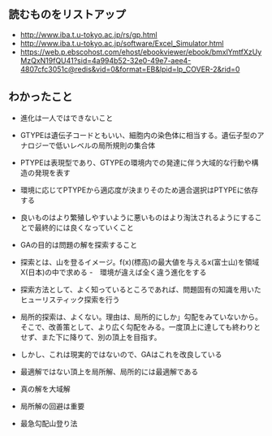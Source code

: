 ## 読むものをリストアップ
- http://www.iba.t.u-tokyo.ac.jp/rs/gp.html
- http://www.iba.t.u-tokyo.ac.jp/software/Excel_Simulator.html
- https://web.p.ebscohost.com/ehost/ebookviewer/ebook/bmxlYmtfXzUyMzQxN19fQU41?sid=4a994b52-32e0-49e7-aee4-4807cfc3051c@redis&vid=0&format=EB&lpid=lp_COVER-2&rid=0

## わかったこと
- 進化は一人ではできないこと
- GTYPEは遺伝子コードともいい、細胞内の染色体に相当する。遺伝子型のアナロジーで低いレベルの局所規則の集合体 
- PTYPEは表現型であり、GTYPEの環境内での発達に伴う大域的な行動や構造の発現を表す
- 環境に応じてPTYPEから適応度が決まりそのため適合選択はPTYPEに依存する
- 良いものはより繁殖しやすいように悪いものはより淘汰されるようにすることで最終的には良くなっていくこと
- GAの目的は問題の解を探索すること
- 探索とは、山を登るイメージ。f(x)(標高)の最大値を与えるx(富士山)を領域X(日本)の中で求める
-　環境が違えば全く違う進化をする

- 探索方法として、よく知っているところであれば、問題固有の知識を用いたヒューリスティック探索を行う
- 局所的探索は、よくない。理由は、局所的にしか」勾配をみていないから。そこで、改善策として、より広く勾配をみる。一度頂上に達しても終わりとせず、また下に降りて、別の頂上を目指す。
- しかし、これは現実的ではないので、GAはこれを改良している
- 最適解ではない頂上を局所解、局所的には最適解である
- 真の解を大域解
- 局所解の回避は重要
- 最急勾配山登り法

